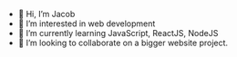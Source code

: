 - 👋 Hi, I’m Jacob
- 👀 I’m interested in web development
- 🌱 I’m currently learning JavaScript, ReactJS, NodeJS
- 💞️ I’m looking to collaborate on a bigger website project.

<!---
KubaGaminger-hub/KubaGaminger-hub is a ✨ special ✨ repository because its `README.md` (this file) appears on your GitHub profile.
You can click the Preview link to take a look at your changes.
--->
